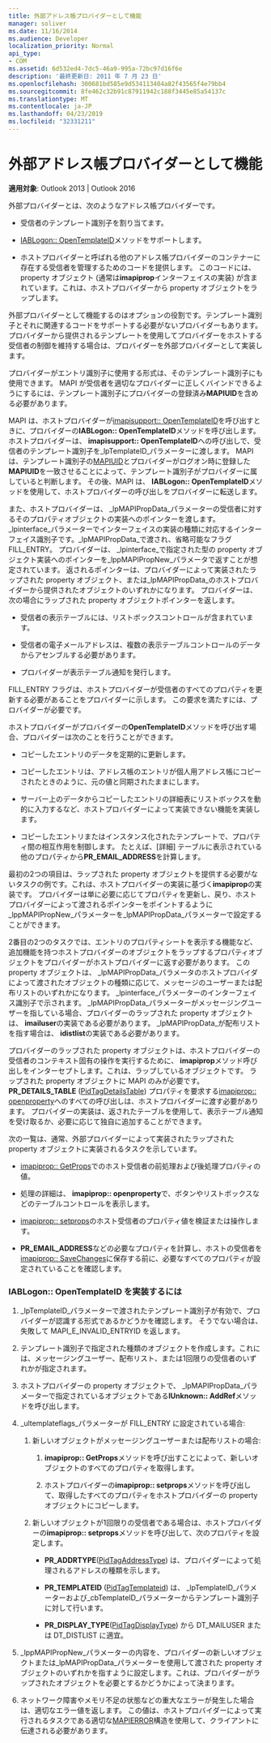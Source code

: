 ```yaml
---
title: 外部アドレス帳プロバイダーとして機能
manager: soliver
ms.date: 11/16/2014
ms.audience: Developer
localization_priority: Normal
api_type:
- COM
ms.assetid: 6d532ed4-7dc5-46a9-995a-72bc97d16f6e
description: '最終更新日: 2011 年 7 月 23 日'
ms.openlocfilehash: 300681bd585e9d534113404a82f43565f4e79bb4
ms.sourcegitcommit: 8fe462c32b91c87911942c188f3445e85a54137c
ms.translationtype: MT
ms.contentlocale: ja-JP
ms.lasthandoff: 04/23/2019
ms.locfileid: "32331211"
---
```

# <a name="acting-as-a-foreign-address-book-provider"></a>外部アドレス帳プロバイダーとして機能

**適用対象**: Outlook 2013 | Outlook 2016 
  
外部プロバイダーとは、次のようなアドレス帳プロバイダーです。 
  
- 受信者のテンプレート識別子を割り当てます。
    
- [IABLogon:: OpenTemplateID](iablogon-opentemplateid.md)メソッドをサポートします。 
    
- ホストプロバイダーと呼ばれる他のアドレス帳プロバイダーのコンテナーに存在する受信者を管理するためのコードを提供します。 このコードには、property オブジェクト (通常は**imapiprop**インターフェイスの実装) が含まれています。これは、ホストプロバイダーから property オブジェクトをラップします。 
    
外部プロバイダーとして機能するのはオプションの役割です。テンプレート識別子とそれに関連するコードをサポートする必要がないプロバイダーもあります。 プロバイダーから提供されるテンプレートを使用してプロバイダーをホストする受信者の制御を維持する場合は、プロバイダーを外部プロバイダーとして実装します。 
  
プロバイダーがエントリ識別子に使用する形式は、そのテンプレート識別子にも使用できます。 MAPI が受信者を適切なプロバイダーに正しくバインドできるようにするには、テンプレート識別子にプロバイダーの登録済み**MAPIUID**を含める必要があります。 
  
MAPI は、ホストプロバイダーが[imapisupport:: OpenTemplateID](imapisupport-opentemplateid.md)を呼び出すときに、プロバイダーの**IABLogon:: OpenTemplateID**メソッドを呼び出します。 ホストプロバイダーは、 **imapisupport:: OpenTemplateID**への呼び出しで、受信者のテンプレート識別子を_lpTemplateID_パラメーターに渡します。 MAPI は、テンプレート識別子の[MAPIUID](mapiuid.md)とプロバイダーがログオン時に登録した**MAPIUID**を一致させることによって、テンプレート識別子がプロバイダーに属していると判断します。 その後、MAPI は、 **IABLogon:: OpenTemplateID**メソッドを使用して、ホストプロバイダーの呼び出しをプロバイダーに転送します。 
  
また、ホストプロバイダーは、 _lpMAPIPropData_パラメーターの受信者に対するそのプロパティオブジェクトの実装へのポインターを渡します。 _lpinterface_パラメーターでインターフェイスの実装の種類に対応するインターフェイス識別子です。_lpMAPIPropData_で渡され、省略可能なフラグ FILL_ENTRY。 プロバイダーは、 _lpinterface_で指定された型の property オブジェクト実装へのポインターを_lppMAPIPropNew_パラメータで返すことが想定されています。 返されるポインターは、プロバイダーによって実装されたラップされた property オブジェクト、または_lpMAPIPropData_のホストプロバイダーから提供されたオブジェクトのいずれかになります。 プロバイダーは、次の場合にラップされた property オブジェクトポインターを返します。
  
- 受信者の表示テーブルには、リストボックスコントロールが含まれています。
    
- 受信者の電子メールアドレスは、複数の表示テーブルコントロールのデータからアセンブルする必要があります。
    
- プロバイダーが表示テーブル通知を発行します。
    
FILL_ENTRY フラグは、ホストプロバイダーが受信者のすべてのプロパティを更新する必要があることをプロバイダーに示します。 この要求を満たすには、プロバイダーが必要です。
  
ホストプロバイダーがプロバイダーの**OpenTemplateID**メソッドを呼び出す場合、プロバイダーは次のことを行うことができます。 
  
- コピーしたエントリのデータを定期的に更新します。
    
- コピーしたエントリは、アドレス帳のエントリが個人用アドレス帳にコピーされたときのように、元の値と同期されたままにします。
    
- サーバー上のデータからコピーしたエントリの詳細表にリストボックスを動的に入力するなど、ホストプロバイダーによって実装できない機能を実装します。
    
- コピーしたエントリまたはインスタンス化されたテンプレートで、プロパティ間の相互作用を制御します。 たとえば、[詳細] テーブルに表示されている他のプロパティから**PR_EMAIL_ADDRESS**を計算します。 
    
最初の2つの項目は、ラップされた property オブジェクトを提供する必要がないタスクの例です。これは、ホストプロバイダーの実装に基づく**imapiprop**の実装です。 プロバイダーは単に必要に応じてプロパティを更新し、戻り、ホストプロバイダーによって渡されるポインターをポイントするように_lppMAPIPropNew_パラメーターを_lpMAPIPropData_パラメーターで設定することができます。 
  
2番目の2つのタスクでは、エントリのプロパティシートを表示する機能など、追加機能を持つホストプロバイダーのオブジェクトをラップするプロパティオブジェクトをプロバイダーがホストプロバイダーに返す必要があります。 この property オブジェクトは、 _lpMAPIPropData_パラメータのホストプロバイダによって渡されたオブジェクトの種類に応じて、メッセージのユーザーまたは配布リストのいずれかになります。 _lpinterface_パラメーターのインターフェイス識別子で示されます。 _lpMAPIPropData_パラメーターがメッセージングユーザーを指している場合、プロバイダーのラップされた property オブジェクトは、 **imailuser**の実装である必要があります。 _lpMAPIPropData_が配布リストを指す場合は、 **idistlist**の実装である必要があります。 
  
プロバイダーのラップされた property オブジェクトは、ホストプロバイダーの受信者のコンテキスト固有の操作を実行するために、 **imapiprop**メソッド呼び出しをインターセプトします。これは、ラップしているオブジェクトです。 ラップされた property オブジェクトに MAPI のみが必要です。 **PR_DETAILS_TABLE** ([PidTagDetailsTable](pidtagdetailstable-canonical-property.md)) プロパティを要求する[imapiprop:: openproperty](imapiprop-openproperty.md)へのすべての呼び出しは、ホストプロバイダーに渡す必要があります。 プロバイダーの実装は、返されたテーブルを使用して、表示テーブル通知を受け取るか、必要に応じて独自に追加することができます。 
  
次の一覧は、通常、外部プロバイダーによって実装されたラップされた property オブジェクトに実装されるタスクを示しています。
  
- [imapiprop:: GetProps](imapiprop-getprops.md)でのホスト受信者の前処理および後処理プロパティの値。
    
- 処理の詳細は、 **imapiprop:: openproperty**で、ボタンやリストボックスなどのテーブルコントロールを表示します。
    
- [imapiprop:: setprops](imapiprop-setprops.md)のホスト受信者のプロパティ値を検証または操作します。
    
- **PR_EMAIL_ADDRESS**などの必要なプロパティを計算し、ホストの受信者を[imapiprop:: SaveChanges](imapiprop-savechanges.md)に保存する前に、必要なすべてのプロパティが設定されていることを確認します。
    
### <a name="to-implement-iablogonopentemplateid"></a>IABLogon:: OpenTemplateID を実装するには
  
1. _lpTemplateID_パラメーターで渡されたテンプレート識別子が有効で、プロバイダーが認識する形式であるかどうかを確認します。 そうでない場合は、失敗して MAPI_E_INVALID_ENTRYID を返します。 
    
2. テンプレート識別子で指定された種類のオブジェクトを作成します。これには、メッセージングユーザー、配布リスト、または1回限りの受信者のいずれかが指定されます。 
    
3. ホストプロバイダーの property オブジェクトで、 _lpMAPIPropData_パラメーターで指定されているオブジェクトである**IUnknown:: AddRef**メソッドを呼び出します。 
    
4. _ultemplateflags_パラメーターが FILL_ENTRY に設定されている場合: 
    
   1. 新しいオブジェクトがメッセージングユーザーまたは配布リストの場合:
      
      1. **imapiprop:: GetProps**メソッドを呼び出すことによって、新しいオブジェクトのすべてのプロパティを取得します。 
          
      2. ホストプロバイダーの**imapiprop:: setprops**メソッドを呼び出して、取得したすべてのプロパティをホストプロバイダーの property オブジェクトにコピーします。 
      
   2. 新しいオブジェクトが1回限りの受信者である場合は、ホストプロバイダーの**imapiprop:: setprops**メソッドを呼び出して、次のプロパティを設定します。 
      
      - **PR_ADDRTYPE**([PidTagAddressType](pidtagaddresstype-canonical-property.md)) は、プロバイダーによって処理されるアドレスの種類を示します。
        
      - **PR\_TEMPLATEID** ([PidTagTemplateid](pidtagtemplateid-canonical-property.md)) は、 _lpTemplateID_パラメーターおよび_cbTemplateID_パラメーターからテンプレート識別子に対して行います。 
        
      - **PR_DISPLAY_TYPE**([PidTagDisplayType](pidtagdisplaytype-canonical-property.md)) から DT_MAILUSER または DT_DISTLIST に適宜。
    
5. _lppMAPIPropNew_パラメーターの内容を、プロバイダーの新しいオブジェクトまたは_lpMAPIPropData_パラメーターを使用して渡された property オブジェクトのいずれかを指すように設定します。これは、プロバイダーがラップされたオブジェクトを必要とするかどうかによって決まります。 
    
6. ネットワーク障害やメモリ不足の状態などの重大なエラーが発生した場合は、適切なエラー値を返します。 この値は、ホストプロバイダーによって実行されるタスクである適切な[MAPIERROR](mapierror.md)構造を使用して、クライアントに伝達される必要があります。 
    

